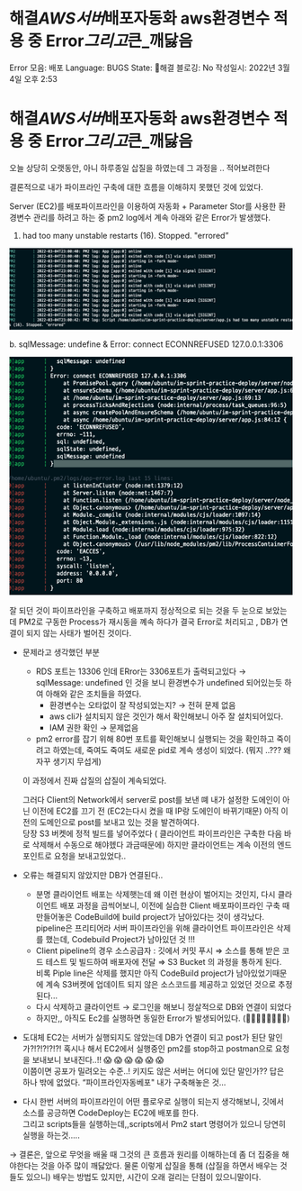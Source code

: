 # 해결*AWS서버*배포자동화 aws환경변수 적용 중 Error*그리고*큰\_깨닳음

Error 모음: 배포
Language: BUGS
State: 해결
블로깅: No
작성일시: 2022년 3월 4일 오후 2:53

# 해결*AWS서버*배포자동화 aws환경변수 적용 중 Error*그리고*큰\_깨닳음

오늘 상당히 오랫동안, 아니 하루종일 삽질을 하였는데 그 과정을 .. 적어보려한다

결론적으로 내가 파이프라인 구축에 대한 흐름을 이해햐지 못했던 것에 있었다.

Server (EC2)를 배포파이프라인을 이용하여 자동화 + Parameter Stor를 사용한 환경변수 관리를 하려고 하는 중 pm2 log에서 계속 아래와 같은 Error가 발생했다.

1. had too many unstable restarts (16). Stopped. "errored”

![Untitled](./img/Untitled.png)

b. sqlMessage: undefine & Error: connect ECONNREFUSED 127.0.0.1:3306

![Untitled](./img/Untitled%201.png)

잘 되던 것이 파이프라인을 구축하고 배포까지 정상적으로 되는 것을 두 눈으로 보았는데 PM2로 구동한 Process가 재시동을 꼐속 하다가 결국 Error로 처리되고 , DB가 연결이 되지 않는 사태가 벌어진 것이다.

- 문제라고 생각했던 부분

  - RDS 포트는 13306 인데 ERror는 3306포트가 출력되고있다 → sqlMessage: undefined 인 것을 보니 환경변수가 undefined 되어있는듯 하여 아해와 같은 조치들을 하였다.
    - 환경변수는 오타없이 잘 작성되었는지? → 전혀 문제 없음
    - aws cli가 설치되지 않은 것인가 해서 확인해보니 아주 잘 설치되어있다.
    - IAM 권한 확인 → 문제없음
  - pm2 error를 잡기 위해 80번 포트를 확인해보니 실행되는 것을 확인하고 죽이려고 하였는데, 죽여도 죽여도 새로운 pid로 계속 생성이 되었다. (뭐지 ..??? 왜자꾸 생기지 무섭게)

  이 과정에서 진짜 삽질의 삽질이 계속되었다.

  그러다 Client의 Network에서 server로 post를 보낸 뗴 내가 설정한 도에인이 아닌 이전에 EC2를 끄기 전 (EC2는다시 켰을 때 IP랑 도에인이 바뀌기때문) 아직 이전의 도메인으로 post를 보내고 있는 것을 발견하여다.</br> 당장 S3 버켓에 정적 빌드를 넣어주었다 ( 클라이언트 파이프라인은 구축한 다음 바로 삭제해서 수동으로 해야헸다 과금때문에) 하지만 클라이언트는 계속 이전의 엔드포인트로 요청을 보내고있었다..

- 오류는 해결되지 않았지만 DB가 연결된다..
  - 분명 클라이언트 배포는 삭제햇는데 왜 이런 현상이 벌어지는 것인지, 다시 클라이언트 배포 과정을 곱씩어보니, 이전에 실습한 Client 배포파이프라인 구축 때 만들어놓은 CodeBuild에 build project가 남아있다는 것이 생각났다.</br> pipeline은 프리티어라 서버 파이프라인을 위해 클라이언트 파이프라인은 삭제를 했는데, Codebuild Project가 남아있던 것 !!!
  - Client pipeline의 경우 소스공급자 : 깃에서 커밋 푸시 ⇒ 소스를 통해 받은 코드 테스트 및 빌드하여 배포자에 전달 ⇒ S3 Bucket 의 과정을 통하게 된다. </br>비록 Piple line은 삭제를 했지만 아직 CodeBuild project가 남아있었기때문에 계속 S3버켓에 업데이트 되지 않은 소스코드를 제공하고 있었던 것으로 추정된다...
  - 다시 삭제하고 클라이언트 → 로그인을 해보니 정살적으로 DB와 연결이 되었다
  - 하지만,, 아직도 Ec2를 실행하면 동일한 Error가 발생되어있다. (🍠🍠🍠🍠🍠🍠🍠🍠)</br>
- 도대체 EC2는 서버가 실행되지도 않았는데 DB가 연결이 되고 post가 된단 말인가?!?!?!?!?! 혹시나 해서 EC2에서 실행중인 pm2를 stop하고 postman으로 요청을 보내보니 보내진다..!! 😱 😱 😱 😱 😱 😱</br>
  이쯤이면 공포가 밀려오는 수준..! 키지도 않은 서버는 어디에 있단 말인가??
  답은 하나 밖에 없었다. “파이프라인자동베포" 내가 구축해놓은 것...
- 다시 한번 서버의 파이프라인이 어떤 플로우로 실행이 되는지 생각해보니, 깃에서 소스를 공긍하면 CodeDeploy는 EC2에 배포를 한다.</br> 그리고 scripts들을 실행하는데,,scripts에서 Pm2 start 명령어가 있으니 당연히 실행을 하는것.....

→ 결론은, 앞으로 무엇을 배울 때 그것의 큰 흐름과 원리를 이해하는데 좀 더 집중을 해야한다는 것을 아주 많이 깨닳았다. 물론 이렇게 삽질을 통해 (삽질을 하면서 배우는 것들도 있으니) 배우는 방법도 있지만, 시간이 오래 걸리는 단점이 있으니말이다.
